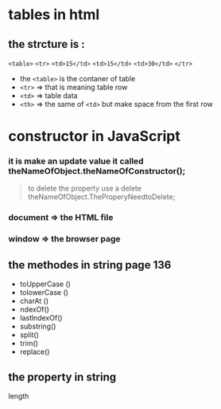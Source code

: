 # tables in html

## the strcture is :
`<table>`
`<tr>`
`<td>15</td>`
`<td>15</td>`
`<td>30</td>`
`</tr>`
- the `<table>` is the contaner of table 
- `<tr>` => that is meaning table row 
- `<td>` => table data 
- `<th>` => the same of `<td>` but make space from the first row


# constructor in JavaScript 
### it is make an update value it called theNameOfObject.theNameOfConstructor();
> to delete the property use a delete theNameOfObject.TheProperyNeedtoDelete;

### document => the HTML file 
### window => the browser page

## the methodes in string page 136
- toUpperCase ()
- tolowerCase ()
- charAt ()
- ndexOf()
- lastlndexOf() 
- substring()
- split()
- trim()
- replace()
## the property in string 
length

